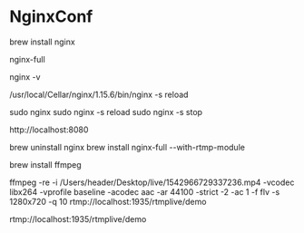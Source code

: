 # NginxConf


brew install nginx

nginx-full

nginx -v

/usr/local/Cellar/nginx/1.15.6/bin/nginx -s reload


sudo nginx
sudo nginx -s reload
sudo nginx -s stop

http://localhost:8080

brew uninstall nginx
brew install nginx-full --with-rtmp-module

brew install ffmpeg

ffmpeg -re -i /Users/header/Desktop/live/1542966729337236.mp4 -vcodec libx264 -vprofile baseline -acodec aac -ar 44100 -strict -2 -ac 1 -f flv -s 1280x720 -q 10 rtmp://localhost:1935/rtmplive/demo


rtmp://localhost:1935/rtmplive/demo
